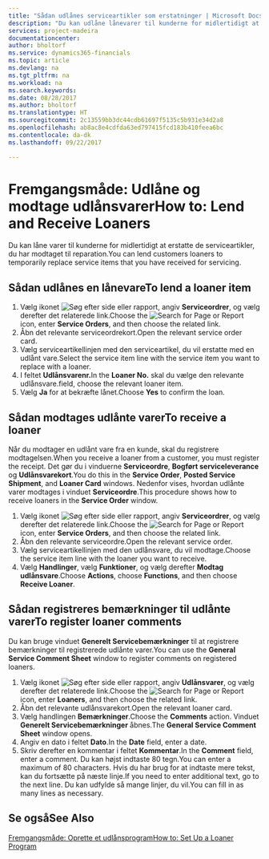 ```yaml
---
title: "Sådan udlånes serviceartikler som erstatninger | Microsoft Docs"
description: "Du kan udlåne lånevarer til kunderne for midlertidigt at erstatte de serviceartikler, du har modtaget til reparation."
services: project-madeira
documentationcenter: 
author: bholtorf
ms.service: dynamics365-financials
ms.topic: article
ms.devlang: na
ms.tgt_pltfrm: na
ms.workload: na
ms.search.keywords: 
ms.date: 08/28/2017
ms.author: bholtorf
ms.translationtype: HT
ms.sourcegitcommit: 2c13559bb3dc44cdb61697f5135c5b931e34d2a8
ms.openlocfilehash: ab8ac8e4cdfda63ed797415fcd183b410feea6bc
ms.contentlocale: da-dk
ms.lasthandoff: 09/22/2017

---
```

# <a name="how-to-lend-and-receive-loaners"></a><span data-ttu-id="59210-103">Fremgangsmåde: Udlåne og modtage udlånsvarer</span><span class="sxs-lookup"><span data-stu-id="59210-103">How to: Lend and Receive Loaners</span></span>
<span data-ttu-id="59210-104">Du kan låne varer til kunderne for midlertidigt at erstatte de serviceartikler, du har modtaget til reparation.</span><span class="sxs-lookup"><span data-stu-id="59210-104">You can lend customers loaners to temporarily replace service items that you have received for servicing.</span></span>  
  
## <a name="to-lend-a-loaner-item"></a><span data-ttu-id="59210-105">Sådan udlånes en lånevare</span><span class="sxs-lookup"><span data-stu-id="59210-105">To lend a loaner item</span></span>    
1. <span data-ttu-id="59210-106">Vælg ikonet ![Søg efter side eller rapport](media/ui-search/search_small.png "Ikonet Søg efter side eller rapport"), angiv **Serviceordrer**, og vælg derefter det relaterede link.</span><span class="sxs-lookup"><span data-stu-id="59210-106">Choose the ![Search for Page or Report](media/ui-search/search_small.png "Search for Page or Report icon") icon, enter **Service Orders**, and then choose the related link.</span></span>  
2. <span data-ttu-id="59210-107">Åbn det relevante serviceordrekort.</span><span class="sxs-lookup"><span data-stu-id="59210-107">Open the relevant service order card.</span></span>  
3. <span data-ttu-id="59210-108">Vælg serviceartikellinjen med den serviceartikel, du vil erstatte med en udlånt vare.</span><span class="sxs-lookup"><span data-stu-id="59210-108">Select the service item line with the service item you want to replace with a loaner.</span></span>  
4. <span data-ttu-id="59210-109">I feltet **Udlånsvarenr.**</span><span class="sxs-lookup"><span data-stu-id="59210-109">In the **Loaner No.**</span></span> <span data-ttu-id="59210-110">skal du vælge den relevante udlånsvare.</span><span class="sxs-lookup"><span data-stu-id="59210-110">field, choose the relevant loaner item.</span></span>  
5. <span data-ttu-id="59210-111">Vælg **Ja** for at bekræfte lånet.</span><span class="sxs-lookup"><span data-stu-id="59210-111">Choose **Yes** to confirm the loan.</span></span>  

## <a name="to-receive-a-loaner"></a><span data-ttu-id="59210-112">Sådan modtages udlånte varer</span><span class="sxs-lookup"><span data-stu-id="59210-112">To receive a loaner</span></span>  
<span data-ttu-id="59210-113">Når du modtager en udlånt vare fra en kunde, skal du registrere modtagelsen.</span><span class="sxs-lookup"><span data-stu-id="59210-113">When you receive a loaner from a customer, you must register the receipt.</span></span> <span data-ttu-id="59210-114">Det gør du i vinduerne **Serviceordre**, **Bogført serviceleverance** og **Udlånsvarekort**.</span><span class="sxs-lookup"><span data-stu-id="59210-114">You do this in the **Service Order**, **Posted Service Shipment**, and **Loaner Card** windows.</span></span> <span data-ttu-id="59210-115">Nedenfor vises, hvordan udlånte varer modtages i vinduet **Serviceordre**.</span><span class="sxs-lookup"><span data-stu-id="59210-115">This procedure shows how to receive loaners in the **Service Order** window.</span></span>  
  
1. <span data-ttu-id="59210-116">Vælg ikonet ![Søg efter side eller rapport](media/ui-search/search_small.png "Ikonet Søg efter side eller rapport"), angiv **Serviceordrer**, og vælg derefter det relaterede link.</span><span class="sxs-lookup"><span data-stu-id="59210-116">Choose the ![Search for Page or Report](media/ui-search/search_small.png "Search for Page or Report icon") icon, enter **Service Orders**, and then choose the related link.</span></span>  
2. <span data-ttu-id="59210-117">Åbn den relevante serviceordre.</span><span class="sxs-lookup"><span data-stu-id="59210-117">Open the relevant service order.</span></span>  
3. <span data-ttu-id="59210-118">Vælg serviceartikellinjen med den udlånsvare, du vil modtage.</span><span class="sxs-lookup"><span data-stu-id="59210-118">Choose the service item line with the loaner you want to receive.</span></span>  
4. <span data-ttu-id="59210-119">Vælg **Handlinger**, vælg **Funktioner**, og vælg derefter **Modtag udlånsvare**.</span><span class="sxs-lookup"><span data-stu-id="59210-119">Choose **Actions**, choose **Functions**, and then choose **Receive Loaner**.</span></span>  

## <a name="to-register-loaner-comments"></a><span data-ttu-id="59210-120">Sådan registreres bemærkninger til udlånte varer</span><span class="sxs-lookup"><span data-stu-id="59210-120">To register loaner comments</span></span>  
<span data-ttu-id="59210-121">Du kan bruge vinduet **Generelt Servicebemærkninger** til at registrere bemærkninger til registrerede udlånte varer.</span><span class="sxs-lookup"><span data-stu-id="59210-121">You can use the **General Service Comment Sheet** window to register comments on registered loaners.</span></span>  
  
1. <span data-ttu-id="59210-122">Vælg ikonet ![Søg efter side eller rapport](media/ui-search/search_small.png "Ikonet Søg efter side eller rapport"), angiv **Udlånsvarer**, og vælg derefter det relaterede link.</span><span class="sxs-lookup"><span data-stu-id="59210-122">Choose the ![Search for Page or Report](media/ui-search/search_small.png "Search for Page or Report icon") icon, enter **Loaners**, and then choose the related link.</span></span>  
2. <span data-ttu-id="59210-123">Åbn det relevante udlånsvarekort.</span><span class="sxs-lookup"><span data-stu-id="59210-123">Open the relevant loaner card.</span></span>  
3. <span data-ttu-id="59210-124">Vælg handlingen **Bemærkninger**.</span><span class="sxs-lookup"><span data-stu-id="59210-124">Choose the **Comments** action.</span></span> <span data-ttu-id="59210-125">Vinduet **Generelt Servicebemærkninger** åbnes.</span><span class="sxs-lookup"><span data-stu-id="59210-125">The **General Service Comment Sheet** window opens.</span></span>  
4. <span data-ttu-id="59210-126">Angiv en dato i feltet **Dato**.</span><span class="sxs-lookup"><span data-stu-id="59210-126">In the **Date** field, enter a date.</span></span>  
5. <span data-ttu-id="59210-127">Skriv derefter en kommentar i feltet **Kommentar**.</span><span class="sxs-lookup"><span data-stu-id="59210-127">In the **Comment** field, enter a comment.</span></span> <span data-ttu-id="59210-128">Du kan højst indtaste 80 tegn.</span><span class="sxs-lookup"><span data-stu-id="59210-128">You can enter a maximum of 80 characters.</span></span> <span data-ttu-id="59210-129">Hvis du har brug for at indtaste mere tekst, kan du fortsætte på næste linje.</span><span class="sxs-lookup"><span data-stu-id="59210-129">If you need to enter additional text, go to the next line.</span></span> <span data-ttu-id="59210-130">Du kan udfylde så mange linjer, du vil.</span><span class="sxs-lookup"><span data-stu-id="59210-130">You can fill in as many lines as necessary.</span></span>  
  
## <a name="see-also"></a><span data-ttu-id="59210-131">Se også</span><span class="sxs-lookup"><span data-stu-id="59210-131">See Also</span></span>  
[<span data-ttu-id="59210-132">Fremgangsmåde: Oprette et udlånsprogram</span><span class="sxs-lookup"><span data-stu-id="59210-132">How to: Set Up a Loaner Program</span></span>](service-how-setup-loaner-program.md)   


